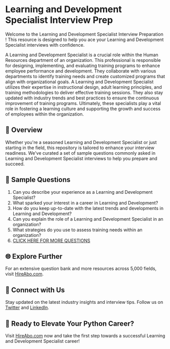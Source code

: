 # Learning and Development Specialist Interview Prep

Welcome to the Learning and Development Specialist Interview Preparation ! This resource is designed to help you ace your Learning and Development Specialist interviews with confidence.

A Learning and Development Specialist is a crucial role within the Human Resources department of an organization. This professional is responsible for designing, implementing, and evaluating training programs to enhance employee performance and development. They collaborate with various departments to identify training needs and create customized programs that align with organizational goals. A Learning and Development Specialist utilizes their expertise in instructional design, adult learning principles, and training methodologies to deliver effective training sessions. They also stay updated with industry trends and best practices to ensure the continuous improvement of training programs. Ultimately, these specialists play a vital role in fostering a learning culture and supporting the growth and success of employees within the organization.

## 🚀 Overview

Whether you're a seasoned Learning and Development Specialist or just starting in the field, this repository is tailored to enhance your interview readiness. We've curated a set of sample questions commonly asked in Learning and Development Specialist interviews to help you prepare and succeed.

## 📝 Sample Questions

1. Can you describe your experience as a Learning and Development Specialist?
2. What sparked your interest in a career in Learning and Development?
3. How do you keep up-to-date with the latest trends and developments in Learning and Development?
4. Can you explain the role of a Learning and Development Specialist in an organization?
5. What strategies do you use to assess training needs within an organization?
6. [CLICK HERE FOR MORE QUESTIONS](https://hireabo.com/job/1_1_19/Learning%20and%20Development%20Specialist)

## 🌐 Explore Further

For an extensive question bank and more resources across 5,000 fields, visit [HireAbo.com](https://www.hireabo.com).

## 📱 Connect with Us

Stay updated on the latest industry insights and interview tips. Follow us on [Twitter](https://twitter.com/hireabo) and [LinkedIn](https://www.linkedin.com/in/hire-abo-3609972a8/).

## 🚀 Ready to Elevate Your Python Career?

Visit [HireAbo.com](https://www.hireabo.com) now and take the first step towards a successful Learning and Development Specialist career!
